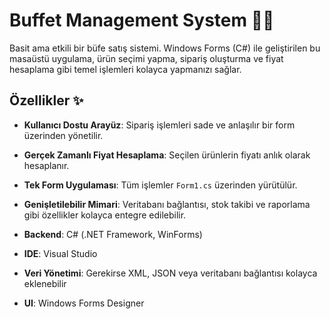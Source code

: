 <h1 data-start="166" data-end="199" class="">Buffet Management System 🍟🥤</h1>
<p data-start="200" data-end="401" class="">Basit ama etkili bir büfe satış sistemi. Windows Forms (C#) ile geliştirilen bu masaüstü uygulama, ürün seçimi yapma, sipariş oluşturma ve fiyat hesaplama gibi temel işlemleri kolayca yapmanızı sağlar.</p>
<h2 data-start="403" data-end="418" class="">Özellikler ✨</h2>
<ul data-start="420" data-end="804">
<li data-start="420" data-end="517" class="">
<p data-start="422" data-end="517" class=""><strong data-start="422" data-end="448">Kullanıcı Dostu Arayüz</strong>: Sipariş işlemleri sade ve anlaşılır bir form üzerinden yönetilir.</p>
</li>
<li data-start="518" data-end="607" class="">
<p data-start="520" data-end="607" class=""><strong data-start="520" data-end="554">Gerçek Zamanlı Fiyat Hesaplama</strong>: Seçilen ürünlerin fiyatı anlık olarak hesaplanır.</p>
</li>
<li data-start="608" data-end="681" class="">
<p data-start="610" data-end="681" class=""><strong data-start="610" data-end="633">Tek Form Uygulaması</strong>: Tüm işlemler <code data-start="648" data-end="658">Form1.cs</code> üzerinden yürütülür.</p>
</li>
<li data-start="682" data-end="804" class="">
<p data-start="684" data-end="804" class=""><strong data-start="684" data-end="711">Genişletilebilir Mimari</strong>: Veritabanı bağlantısı, stok takibi ve raporlama gibi özellikler kolayca entegre edilebilir.</p>
</li>
</ul>
<ul data-start="838" data-end="1034">
<li data-start="838" data-end="884" class="">
<p data-start="840" data-end="884" class=""><strong data-start="840" data-end="851">Backend</strong>: C# (.NET Framework, WinForms)</p>
</li>
<li data-start="885" data-end="911" class="">
<p data-start="887" data-end="911" class=""><strong data-start="887" data-end="894">IDE</strong>: Visual Studio</p>
</li>
<li data-start="912" data-end="1001" class="">
<p data-start="914" data-end="1001" class=""><strong data-start="914" data-end="931">Veri Yönetimi</strong>: Gerekirse XML, JSON veya veritabanı bağlantısı kolayca eklenebilir</p>
</li>
<li data-start="1002" data-end="1034" class="">
<p data-start="1004" data-end="1034" class=""><strong data-start="1004" data-end="1010">UI</strong>: Windows Forms Designer</p>
</li>
</ul>
